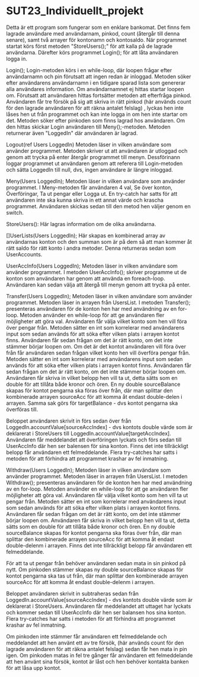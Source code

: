 # SUT23_Individuellt_projekt
Detta är ett program som fungerar som en enklare bankomat.
Det finns fem lagrade användare med användarnam, pinkod, count (återgår till denna senare), samt två arrayer för kontonamn och kontosaldo.
När programmet startat körs först metoden "StoreUsers();" för att kalla på de lagrade användarna. 
Därefter körs programmet Login(); för att låta användaren logga in.

Login();
Login-metoden körs i en while-loop, där loopen frågar efter användarnamn och pin förutsatt att ingen redan är inloggad.
Metoden söker efter användarens användarnamn i en tidigare sparad lista som genererar alla användares information. 
Om användarnamnet ej hittas startar loopen om.
Förutsatt att användaren hittas fortsätter metoden att efterfråga pinkod.
Användaren får tre försök på sig att skriva in rätt pinkod  (här används count för den lagrade användaren för att räkna antalet felslag) , lyckas hen inte låses hen ut från programmet och kan inte logga in om hen inte startar om det. 
Metoden söker efter pinkoden som finns lagrad hos användaren. Om den hittas skickar Login användaren till Meny();-metoden.
Metoden returnerar även "LoggedIn" där användaren är lagrad.

Logout(ref Users LoggedIn)
Metoden läser in vilken användare som använder programmet.
Metoden skriver ut att användaren är utloggad och genom att trycka på enter återgår programmet till menyn.
Dessförinann loggar programmet ut användaren genom att referera till Login-metoden och sätta LoggedIn till null, dvs, ingen användare är längre inloggad.

Meny(Users LoggedIn);
Metoden läser in vilken användare som använder programmet.
I Meny-metoden får användaren 4 val, Se över konton, Överföringar, Ta ut pengar eller Logga ut. 
En try-catch har satts för att användaren inte ska kunna skriva in ett annat värde och krascha programmet. 
Användaren skickas sedan till den metod hen väljer genom en switch.

StoreUsers():
Här lagras information om de olika användarna.

[]UserLists(Users LoggedIn);
Här skapas en kombinerad array av användarnas konton och den summan som är på dem så att man kommer åt rätt saldo för rätt konto i andra metoder.
Denna returneras sedan som UserAccounts.

UserAccInfo(Users LoggedIn);
Metoden läser in vilken användare som använder programmet.
I metoden UserAccInfo(); skriver programme ut de konton som användaren har genom att använda en foreach-loop. 
Användaren kan sedan välja att återgå till menyn genom att trycka på enter.

Transfer(Users LoggedIn);
Metoden läser in vilken användare som använder programmet.
Metoden läser in arrayen från UsersList.
I metoden Transfer(); presenteras användaren för de konton hen har med användning av en for-loop. 
Metoden använder en while-loop för att ge användaren fler möjligheter att göra val.
Användaren får välja vilket konto som hen vill föra över pengar från.
Metoden sätter en int som korrelerar med användarens input som sedan används för att söka efter vilken plats i arrayen kontot finns. 
Användaren får sedan frågan om det är rätt konto, om det inte stämmer börjar loopen om.
Om det är det kontot användaren vill föra över från får användaren sedan frågan vilket konto hen vill överföra pengar från.
Metoden sätter en int som korrelerar med användarens input som sedan används för att söka efter vilken plats i arrayen kontot finns. 
Användaren får sedan frågan om det är rätt konto, om det inte stämmer börjar loopen om.
Användaren får skriva in vilket belopp hen vill ta ut, detta sätts som en double för att tillåta både kronor och ören.
En ny double sourceBalance skapas för kontot pengarna ska föras över från, där man splittar den kombinerade arrayen sourceAcc för att komma åt endast double-delen i arrayen.
Samma sak görs för targetBalance - dvs kontot pengarna ska överföras till.

Beloppet användaren skrivit in förs sedan över från LoggedIn.accountValue[sourceAccIndex] - dvs kontots double värde som är deklarerat i StoreUsers till LoggedIn.accountValue[targetAccIndex].
Användaren får meddelandet att överföringen lyckats och förs sedan till UserAccInfo där hen ser balensen för sina konton.
Finns det inte tillräckligt belopp får användaren ett felmeddelande. 
Flera try-catches har satts i metoden för att förhindra att programmet krashar av fel inmatning.

Withdraw(Users LoggedIn);
Metoden läser in vilken användare som använder programmet.
Metoden läser in arrayen från UsersList.
I metoden Withdraw(); presenteras användaren för de konton hen har med användning av en for-loop.
Metoden använder en while-loop för att ge användaren fler möjligheter att göra val.
Användaren får välja vilket konto som hen vill ta ut pengar från.
Metoden sätter en int som korrelerar med användarens input som sedan används för att söka efter vilken plats i arrayen kontot finns. 
Användaren får sedan frågan om det är rätt konto, om det inte stämmer börjar loopen om.
Användaren får skriva in vilket belopp hen vill ta ut, detta sätts som en double för att tillåta både kronor och ören.
En ny double sourceBalance skapas för kontot pengarna ska föras över från, där man splittar den kombinerade arrayen sourceAcc för att komma åt endast double-delenm i arrayen.
Finns det inte tillräckligt belopp får användaren ett felmeddelande. 

För att ta ut pengar från behöver användaren sedan mata in sin pinkod på nytt.
Om pinkoden stämmer skapas ny double sourceBalance skapas för kontot pengarna ska tas ut från, där man splittar den kombinerade arrayen sourceAcc för att komma åt endast double-delenm i arrayen.

Beloppet användaren skrivit in subtraheras sedan från LoggedIn.accountValue[sourceAccIndex] - dvs kontots double värde som är deklarerat i StoreUsers.
Användaren får meddelandet att uttaget har lyckats och kommer sedan till UserAccInfo där hen ser balansen hos sina konton.
Flera try-catches har satts i metoden för att förhindra att programmet krashar av fel inmatning.

Om pinkoden inte stämmer får användaren ett felmeddelande och meddelandet att hen använt ett av tre försök, (här används count för den lagrade användaren för att räkna antalet felslag) sedan får hen mata in pin igen.
Om pinkoden matas in fel tre gånger får användaren ett felmeddelande att hen använt sina försök, kontot är låst och hen behöver kontakta banken för att låsa upp kontot. 

